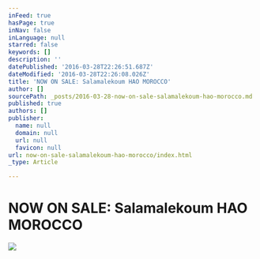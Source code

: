 ```yaml
---
inFeed: true
hasPage: true
inNav: false
inLanguage: null
starred: false
keywords: []
description: ''
datePublished: '2016-03-28T22:26:51.687Z'
dateModified: '2016-03-28T22:26:08.026Z'
title: 'NOW ON SALE: Salamalekoum HAO MOROCCO'
author: []
sourcePath: _posts/2016-03-28-now-on-sale-salamalekoum-hao-morocco.md
published: true
authors: []
publisher:
  name: null
  domain: null
  url: null
  favicon: null
url: now-on-sale-salamalekoum-hao-morocco/index.html
_type: Article

---
```

# NOW ON SALE: Salamalekoum HAO MOROCCO
![](https://the-grid-user-content.s3-us-west-2.amazonaws.com/3c90bca5-7dc3-4a97-aa72-02cd147c223e.jpg)